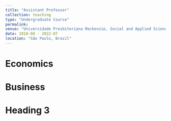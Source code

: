 ```yaml
---
title: "Assistant Professor"
collection: teaching
type: "Undergraduate Course"
permalink:
venue: "Universidade Presbiteriana Mackenzie, Social and Applied Sciences Center"
date: 2018-08 - 2022-07
location: "São Paulo, Brazil"
---
```



Economics
======




Business
======

Heading 3
======
